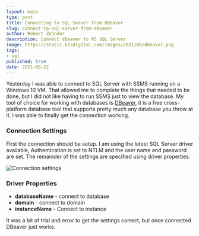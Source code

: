```yaml
---
layout: main
type: post
title: Connecting to SQL Server from DBeaver
slug: connect-to-sql-server-from-dbeaver
author: Robert Zehnder
description: Connect dBeaver to MS SQL Server
image: https://static.kisdigital.com/images/2021/06/dbeaver.png
tags: 
- sql
published: true
date: 2021-06-22
---
```


Yesterday I was able to connect to SQL Server with SSMS running on a Windows 10 VM. That allowed me to complete the things that needed to be done, but I did not like having to run SSMS just to view the database. My tool of choice for working with databases is [DBeaver](https://dbeaver.io), it is a free cross-platform database tool that supports pretty much any database you throw at it. I was able to finally get the connection working.

### Connection Settings

First the connection should be setup. I am using the latest SQL Server driver available, Authentication is set to NTLM and the user name and password are set. The remainder of the settings are specified using driver properties.

![Connection settings](https://static.kisdigital.com/images/2021/06/dbeaver-1.png)

### Driver Properties

* **databaseName** - connect to database
* **domain** - connect to domain
* **instanceName** - Connect to instance

It was a bit of trial and error to get the settings correct, but once connected DBeaver just works.

